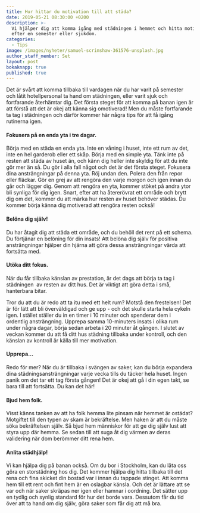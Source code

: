 ```yaml
---
title: Hur hittar du motivation till att städa?
date: 2019-05-21 08:30:00 +0200
description: >-
  Vi hjälper dig att komma igång med städningen i hemmet och hitta motivation
  efter en semester eller sjukdom.
categories:
  - Tips
image: /images/nyheter/samuel-scrimshaw-361576-unsplash.jpg
author_staff_member: Set
layout: post
bokaknapp: true
published: true
---
```


Det &auml;r sv&aring;rt att komma tillbaka till vardagen n&auml;r du har varit p&aring; semester och l&aring;tit hotellpersonal ta hand om st&auml;dningen, eller varit sjuk och fortfarande &aring;terh&auml;mtar dig. Det f&ouml;rsta steget f&ouml;r att komma p&aring; banan igen &auml;r att f&ouml;rst&aring; att det &auml;r okej att k&auml;nna sig omotiverad\! Men du m&aring;ste fortfarande ta tag i st&auml;dningen och d&auml;rf&ouml;r kommer h&auml;r n&aring;gra tips f&ouml;r att f&aring; ig&aring;ng rutinerna igen.

#### Fokusera p&aring; en enda yta i tre dagar.

B&ouml;rja med en st&auml;da en enda yta. Inte en v&aring;ning i huset, inte ett rum av det, inte en hel garderob eller ett sk&aring;p. B&ouml;rja med en simple yta. T&auml;nk inte p&aring; resten att st&auml;da av huset &auml;n, och k&auml;nn dig heller inte skyldig f&ouml;r att du inte g&ouml;r mer &auml;n s&aring;. Du g&ouml;r i alla fall n&aring;got och det &auml;r det f&ouml;rsta steget. Fokusera dina anstr&auml;ngningar p&aring; denna yta. R&ouml;j undan den. Polera den fr&aring;n repor eller fl&auml;ckar. G&ouml;r en grej av att reng&ouml;ra den varje morgon och igen innan du g&aring;r och l&auml;gger dig. Genom att reng&ouml;ra en yta, kommer st&ouml;ket p&aring; andra ytor bli synliga f&ouml;r dig igen. Snart, efter att ha &aring;terer&ouml;vrat ett omr&aring;de och brytt dig om det, kommer du att m&auml;rka hur resten av huset beh&ouml;ver st&auml;das. Du kommer b&ouml;rja k&auml;nna dig motiverad att reng&ouml;ra resten ocks&aring;\!

#### Bel&ouml;na dig sj&auml;lv\!

Du har &aring;tagit dig att st&auml;da ett omr&aring;de, och du beh&ouml;ll det rent p&aring; ett schema. Du f&ouml;rtj&auml;nar en bel&ouml;ning f&ouml;r din insats\! Att bel&ouml;na dig sj&auml;lv f&ouml;r positiva anstr&auml;ngningar hj&auml;lper din hj&auml;rna att g&ouml;ra dessa anstr&auml;ngningar v&auml;rda att forts&auml;tta med.

#### Ut&ouml;ka ditt fokus.

N&auml;r du f&aring;r tillbaka k&auml;nslan av prestation, &auml;r det dags att b&ouml;rja ta tag i st&auml;dningen&nbsp; av resten av ditt hus. Det &auml;r viktigt att g&ouml;ra detta i sm&aring;, hanterbara bitar.

Tror du att du &auml;r redo att ta itu med ett helt rum? Motst&aring; den frestelsen\! Det &auml;r f&ouml;r l&auml;tt att bli &ouml;verv&auml;ldigad och ge upp - och det skulle starta hela cykeln igen. I st&auml;llet st&auml;ller du in en timer i 10 minuter och spenderar dem i ordentlig anstr&auml;ngning. Upprepa samma 10-minuters insats i olika rum under n&aring;gra dagar, b&ouml;rja sedan arbeta i 20 minuter &aring;t g&aring;ngen. I slutet av veckan kommer du att f&aring; ditt hus st&auml;dning tillbaka under kontroll, och den k&auml;nslan av kontroll &auml;r k&auml;lla till mer motivation.

#### Upprepa…

Redo f&ouml;r mer? N&auml;r du &auml;r tillbaka i sv&auml;ngen av saker, kan du b&ouml;rja expandera dina st&auml;dningsanstr&auml;ngningar varje vecka tills du t&auml;cker hela huset. Ingen panik om det tar ett tag f&ouml;rsta g&aring;ngen\! Det &auml;r okej att g&aring; i din egen takt, se bara till att forts&auml;tta. Du kan det h&auml;r\!

#### Bjud hem folk.

Visst k&auml;nns tanken av att ha folk hemma lite pinsam n&auml;r hemmet &auml;r ost&auml;dat? Motgiftet till den typen av skam &auml;r bekr&auml;ftelse. Men haken &auml;r att du m&aring;ste s&ouml;ka bekr&auml;ftelsen sj&auml;lv. S&aring; bjud hem m&auml;nniskor f&ouml;r att ge dig sj&auml;lv lust att styra upp d&auml;r hemma. Se sedan till att suga &aring;t dig v&auml;rmen av deras validering n&auml;r dom ber&ouml;mmer ditt rena hem.

#### Anlita st&auml;dhj&auml;lp\!

Vi kan hj&auml;lpa dig p&aring; banan ocks&aring;. Om du bor i Stockholm, kan du l&aring;ta oss g&ouml;ra en storst&auml;dning hos dig. Det kommer hj&auml;lpa dig hitta tillbaka till det rena och fina skicket din bostad var i innan du tappade stinget. Att komma hem till ett rent och fint hem &auml;r en oslagbar k&auml;nsla. Och det &auml;r l&auml;ttare att se var och n&auml;r saker skr&auml;pas ner igen eller hamnar i oordning. Det s&auml;tter upp en tydlig och synlig standard f&ouml;r hur det borde vara. Dessutom f&aring;r du tid &ouml;ver att ta hand om dig sj&auml;lv, g&ouml;ra saker som f&aring;r dig att m&aring; bra.